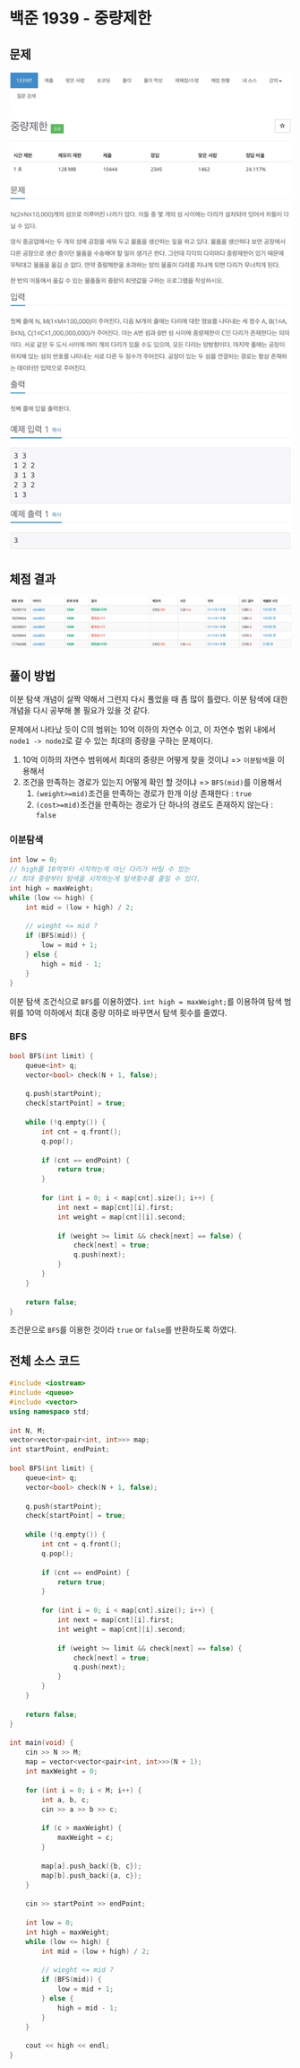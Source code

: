 # 백준 1939 - 중량제한

## 문제

![](../1939/1939m.jpeg)

## 체점 결과
![](../1939/1939_score.png)

## 풀이 방법
이분 탐색 개념이 살짝 약해서 그런지 다시 풀었을 때 좀 많이 틀렸다.
이분 탐색에 대한 개념을 다시 공부해 볼 필요가 있을 것 같다.

문제에서 나타났 듯이 C의 범위는 10억 이하의 자연수 이고, 이 자연수 범위 내에서 `node1 -> node2`로 갈 수 있는 최대의 중량을 구하는 문제이다.

1. 10억 이하의 자연수 범위에서 최대의 중량은 어떻게 찾을 것이냐 => `이분탐색`을 이용해서
2. 조건을 만족하는 경로가 있는지 어떻게 확인 할 것이냐 => `BFS(mid)`를 이용해서
   1. `(weight>=mid)`조건을 만족하는 경로가 한개 이상 존재한다 : `true`
   2. `(cost>=mid)`조건을 만족하는 경로가 단 하나의 경로도 존재하지 않는다 : `false`

### 이분탐색

```cpp
int low = 0;
// high를 10억부터 시작하는게 아닌 다리가 버틸 수 있는
// 최대 중량부터 탐색을 시작하는게 탐색횟수를 줄일 수 있다.
int high = maxWeight;
while (low <= high) {
    int mid = (low + high) / 2;

    // wieght <= mid ?
    if (BFS(mid)) {
        low = mid + 1;
    } else {
        high = mid - 1;
    }
}
```
이분 탐색 조건식으로 `BFS`를 이용하였다.
`int high = maxWeight;`를 이용하여 탐색 범위를 10억 이하에서
최대 중량 이하로 바꾸면서 탐색 횟수를 줄였다.



### BFS
```cpp
bool BFS(int limit) {
    queue<int> q;
    vector<bool> check(N + 1, false);

    q.push(startPoint);
    check[startPoint] = true;

    while (!q.empty()) {
        int cnt = q.front();
        q.pop();

        if (cnt == endPoint) {
            return true;
        }

        for (int i = 0; i < map[cnt].size(); i++) {
            int next = map[cnt][i].first;
            int weight = map[cnt][i].second;

            if (weight >= limit && check[next] == false) {
                check[next] = true;
                q.push(next);
            }
        }
    }

    return false;
}
```
조건문으로 `BFS`를 이용한 것이라 `true` or `false`를 반환하도록 하였다. 

## 전체 소스 코드

```cpp
#include <iostream>
#include <queue>
#include <vector>
using namespace std;

int N, M;
vector<vector<pair<int, int>>> map;
int startPoint, endPoint;

bool BFS(int limit) {
    queue<int> q;
    vector<bool> check(N + 1, false);

    q.push(startPoint);
    check[startPoint] = true;

    while (!q.empty()) {
        int cnt = q.front();
        q.pop();

        if (cnt == endPoint) {
            return true;
        }

        for (int i = 0; i < map[cnt].size(); i++) {
            int next = map[cnt][i].first;
            int weight = map[cnt][i].second;

            if (weight >= limit && check[next] == false) {
                check[next] = true;
                q.push(next);
            }
        }
    }

    return false;
}

int main(void) {
    cin >> N >> M;
    map = vector<vector<pair<int, int>>>(N + 1);
    int maxWeight = 0;

    for (int i = 0; i < M; i++) {
        int a, b, c;
        cin >> a >> b >> c;

        if (c > maxWeight) {
            maxWeight = c;
        }

        map[a].push_back({b, c});
        map[b].push_back({a, c});
    }

    cin >> startPoint >> endPoint;

    int low = 0;
    int high = maxWeight;
    while (low <= high) {
        int mid = (low + high) / 2;

        // wieght <= mid ?
        if (BFS(mid)) {
            low = mid + 1;
        } else {
            high = mid - 1;
        }
    }

    cout << high << endl;
}
```